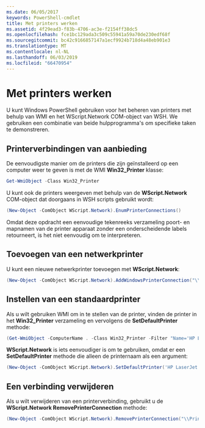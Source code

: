 ```yaml
---
ms.date: 06/05/2017
keywords: PowerShell-cmdlet
title: Met printers werken
ms.assetid: 4f29ead3-f83b-4706-ac3e-f2154ff38dc5
ms.openlocfilehash: fce1bc129ada3c509c55941a59a70de230edf68f
ms.sourcegitcommit: bc42c9166857147a1ecf9924b718d4a48eb901e3
ms.translationtype: MT
ms.contentlocale: nl-NL
ms.lasthandoff: 06/03/2019
ms.locfileid: "66470954"
---
```

# <a name="working-with-printers"></a>Met printers werken

U kunt Windows PowerShell gebruiken voor het beheren van printers met behulp van WMI en het WScript.Network COM-object van WSH. We gebruiken een combinatie van beide hulpprogramma's om specifieke taken te demonstreren.

## <a name="listing-printer-connections"></a>Printerverbindingen van aanbieding

De eenvoudigste manier om de printers die zijn geïnstalleerd op een computer weer te geven is met de WMI **Win32_Printer** klasse:

```powershell
Get-WmiObject -Class Win32_Printer
```

U kunt ook de printers weergeven met behulp van de **WScript.Network** COM-object dat doorgaans in WSH scripts gebruikt wordt:

```powershell
(New-Object -ComObject WScript.Network).EnumPrinterConnections()
```

Omdat deze opdracht een eenvoudige tekenreeks verzameling poort- en mapnamen van de printer apparaat zonder een onderscheidende labels retourneert, is het niet eenvoudig om te interpreteren.

## <a name="adding-a-network-printer"></a>Toevoegen van een netwerkprinter

U kunt een nieuwe netwerkprinter toevoegen met **WScript.Network**:

```powershell
(New-Object -ComObject WScript.Network).AddWindowsPrinterConnection("\\Printserver01\Xerox5")
```

## <a name="setting-a-default-printer"></a>Instellen van een standaardprinter

Als u wilt gebruiken WMI om in te stellen van de printer, vinden de printer in het **Win32_Printer** verzameling en vervolgens de **SetDefaultPrinter** methode:

```powershell
(Get-WmiObject -ComputerName . -Class Win32_Printer -Filter "Name='HP LaserJet 5Si'").SetDefaultPrinter()
```

**WScript.Network** is iets eenvoudiger is om te gebruiken, omdat er een **SetDefaultPrinter** methode die alleen de printernaam als een argument:

```powershell
(New-Object -ComObject WScript.Network).SetDefaultPrinter('HP LaserJet 5Si')
```

## <a name="removing-a-printer-connection"></a>Een verbinding verwijderen

Als u wilt verwijderen van een printerverbinding, gebruikt u de **WScript.Network RemovePrinterConnection** methode:

```powershell
(New-Object -ComObject WScript.Network).RemovePrinterConnection("\\Printserver01\Xerox5")
```
